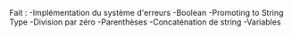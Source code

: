 Fait :
	-Implémentation du système d'erreurs
	-Boolean
	-Promoting to String Type
	-Division par zéro
	-Parenthèses
	-Concaténation de string
	-Variables